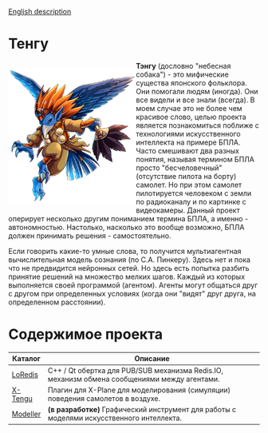 [English description](README.md)


# Тенгу

<p style="float: left; " >
    <img src="images/Unit_ills_full_40083.png" width="256" /> 
</p> 

**Тэнгу** (дословно "небесная собака") - это мифические существа японского фольклора. Они помогали людям (иногда).
Они все видели и все знали (всегда). В моем случае это не более чем красивое слово, целью проекта является
познакомиться поближе с технологиями искусственного интеллекта на примере БПЛА. Часто смешивают два разных 
понятия, называя термином БПЛА просто "бесчеловечный" (отсутствие пилота на борту) самолет. Но при этом
самолет пилотируется человеком с земли по радиоканалу и по картинке с видеокамеры. Данный проект оперирует
несколько другим пониманием термина БПЛА, а именно - автономностью. Настолько, насколько это вообще возможно,
БПЛА должен принимать решения - самостоятельно.

Если говорить какие-то умные слова, то получится мультиагентная вычислительная модель сознания (по С.А. Пинкеру). 
Здесь нет и пока что не предвидится нейронных сетей. Но здесь есть попытка разбить принятие решений на множество 
мелких шагов. Каждый из которых выполняется своей программой (агентом). Агенты могут общаться друг с другом при 
определенных условиях (когда они "видят" друг друга, на определенном расстоянии).

# Содержимое проекта

| Каталог | Описание |
| --- | --- |
| [LoRedis](https://github.com/unclesal/tengu/blob/master/tengu/loredis/README.ru.md) | C++ / Qt обертка для PUB/SUB механизма Redis.IO, механизм обмена сообщениями между агентами. |
| [X-Tengu](https://github.com/unclesal/tengu/blob/master/simulators/xplane/xtengu/README.ru.md) | Плагин для X-Plane для моделирования (симуляции) поведения самолетов в воздухе. |
| [Modeller](https://github.com/unclesal/tengu/blob/master/tengu/guis/tengu_modeller/README.ru.md) | **(в разработке)** Графический инструмент для работы с моделями искусственного интеллекта. |

    





